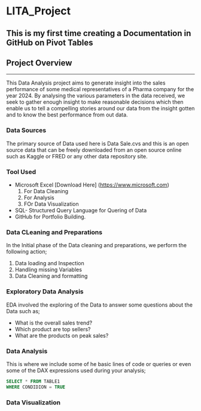 # LITA_Project

## This is my first time creating a Documentation in GitHub on Pivot Tables
## Project Overview
---
This Data Analysis project aims to generate insight into the sales performance of some medical representatives of a Pharma company for the year 2024. By analysing the various parameters in the data received, we seek to gather enough insight to make reasonable decisions which then enable us to tell a compelling stories around our data from the insight gotten and to know the best performance from out data.

### Data Sources
The primary source of Data used here is Data Sale.cvs and this is an open source data that can be freely downloaded from an open source online such as Kaggle or FRED or any other data repository site.

### Tool Used
- Microsoft Excel [Download Here] (https://www.microsoft.com)
  1. For Data Cleaning
  2. For Analysis
  3. FOr Data Visualization
- SQL- Structured Query Language for Quering of Data
- GitHub for Portfolio Building.

### Data CLeaning and Preparations
In the Initial phase of the Data cleaning and preparations, we perform the following action;
1. Data loading and Inspection
2. Handling missing Variables
3. Data Cleaning and formatting

### Exploratory Data Analysis 
EDA involved the exploring of the Data to answer some questions about the Data such as;
- What is the overall sales trend?
- Which product are top sellers?
- What are the products on peak sales?

### Data Analysis 
This is where we include some of he basic lines of code or queries or even some of the DAX expressions used during your analysis; 

```SQL
SELECT * FROM TABLE1
WHERE CONDIDION = TRUE
```

### Data Visualization


